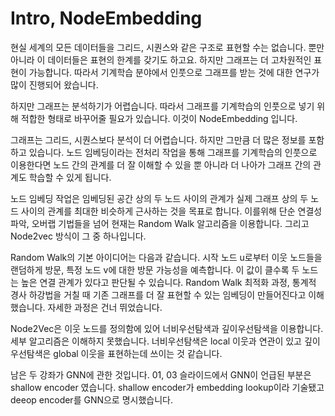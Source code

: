 # Intro, NodeEmbedding


현실 세계의 모든 데이터들을 그리드, 시퀀스와 같은 구조로 표현할 수는 없습니다. 뿐만 아니라 이 데이터들은 표현의 한계를 갖기도 하고요. 하지만 그래프는 더 고차원적인 표현이 가능합니다. 따라서 기계학습 분야에서 인풋으로 그래프를 받는 것에 대한 연구가 많이 진행되어 왔습니다.

하지만 그래프는 분석하기가 어렵습니다. 따라서 그래프를 기계학습의 인풋으로 넣기 위해 적합한 형태로 바꾸어줄 필요가 있습니다. 이것이 NodeEmbedding 입니다. 

그래프는 그리드, 시퀀스보다 분석이 더 어렵습니다. 하지만 그만큼 더 많은 정보를 포함하고 있습니다. 노드 임베딩이라는 전처리 작업을 통해 그래프를 기계학습의 인풋으로 이용한다면 노드 간의 관계를 더 잘 이해할 수 있을 뿐 아니라 더 나아가 그래프 간의 관계도 학습할 수 있게 됩니다. 

노드 임베딩 작업은 임베딩된 공간 상의 두 노드 사이의 관계가 실제 그래프 상의 두 노드 사이의 관계를 최대한 비슷하게 근사하는 것을 목표로 합니다. 이를위해 단순 연결성 파악, 오버랩 기법들을 넘어 현재는 Random Walk 알고리즘을 이용합니다. 그리고 Node2vec 방식이 그 중 하나입니다. 

Random Walk의 기본 아이디어는 다음과 같습니다. 시작 노드 u로부터 이웃 노드들을 랜덤하게 방문, 특정 노드 v에 대한 방문 가능성을 예측합니다. 이 값이 클수록 두 노드는 높은 연결 관계가 있다고 판단될 수 있습니다. Random Walk 최적화 과정, 통계적 경사 하강법을 거칠 때 기존 그래프를 더 잘 표현할 수 있는 임베딩이 만들어진다고 이해했습니다. 자세한 과정은 건너 뛰었습니다. 

Node2Vec은 이웃 노드를 정의함에 있어 너비우선탐색과 깊이우선탐색을 이용합니다. 세부 알고리즘은 이해하지 못했습니다. 너비우선탐색은 local 이웃과 연관이 있고 깊이우선탐색은 global 이웃을 표현하는데 쓰이는 것 같습니다. 

남은 두 강좌가 GNN에 관한 것입니다. 01, 03 슬라이드에서 GNN이 언급된 부분은 shallow encoder 였습니다. shallow encoder가 embedding lookup이라 기술됐고 deeop encoder를 GNN으로 명시했습니다.
